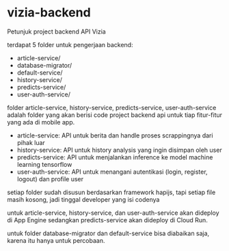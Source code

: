 # vizia-backend

Petunjuk project backend API Vizia

terdapat 5 folder untuk pengerjaan backend:
- article-service/
- database-migrator/
- default-service/
- history-service/
- predicts-service/
- user-auth-service/

folder article-service, history-service, predicts-service, user-auth-service adalah 
folder yang akan berisi code project backend api untuk tiap fitur-fitur yang ada di mobile app.

- article-service: API untuk berita dan handle proses scrappingnya dari pihak luar
- history-service: API untuk history analysis yang ingin disimpan oleh user
- predicts-service: API untuk menjalankan inference ke model machine learning tensorflow
- user-auth-service: API untuk menangani autentikasi (login, register, logout) dan profile user

setiap folder sudah disusun berdasarkan framework hapijs, tapi setiap file masih kosong, 
jadi tinggal developer yang isi codenya

untuk article-service, history-service, dan user-auth-service akan dideploy di App Engine
sedangkan predicts-service akan dideploy di Cloud Run.

untuk folder database-migrator dan default-service bisa diabaikan saja, karena itu hanya untuk percobaan.